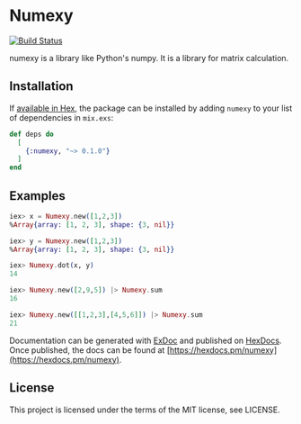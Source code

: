 # Numexy
[![Build Status](https://travis-ci.org/yujikawa/numexy.svg?branch=master)](https://travis-ci.org/yujikawa/numexy)

numexy is a library like Python's numpy. It is a library for matrix calculation.

## Installation

If [available in Hex](https://hex.pm/docs/publish), the package can be installed
by adding `numexy` to your list of dependencies in `mix.exs`:

```elixir
def deps do
  [
    {:numexy, "~> 0.1.0"}
  ]
end
```

## Examples

```elixir
iex> x = Numexy.new([1,2,3])
%Array{array: [1, 2, 3], shape: {3, nil}}

iex> y = Numexy.new([1,2,3])
%Array{array: [1, 2, 3], shape: {3, nil}}

iex> Numexy.dot(x, y)
14

iex> Numexy.new([2,9,5]) |> Numexy.sum
16

iex> Numexy.new([[1,2,3],[4,5,6]]) |> Numexy.sum
21
```

Documentation can be generated with [ExDoc](https://github.com/elixir-lang/ex_doc)
and published on [HexDocs](https://hexdocs.pm). Once published, the docs can
be found at [https://hexdocs.pm/numexy](https://hexdocs.pm/numexy).

## License
This project is licensed under the terms of the MIT license, see LICENSE.